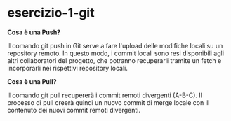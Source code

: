 # esercizio-1-git

**Cosa è una Push?**

Il comando git push in Git serve a fare l'upload delle modifiche locali su un repository remoto. In questo modo, i commit locali sono resi disponibili agli altri collaboratori del progetto, che potranno recuperarli tramite un fetch e incorporarli nei rispettivi repository locali.

**Cosa è una Pull?**

Il comando git pull recupererà i commit remoti divergenti (A-B-C). Il processo di pull creerà quindi un nuovo commit di merge locale con il contenuto dei nuovi commit remoti divergenti.